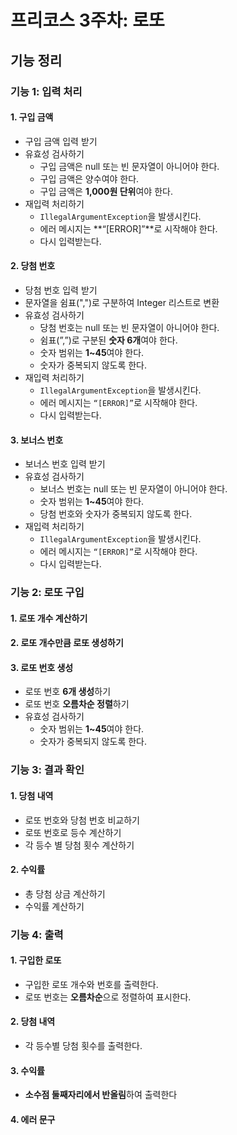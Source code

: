 # 프리코스 3주차: 로또

## 기능 정리

### 기능 1: 입력 처리
#### 1. 구입 금액
- 구입 금액 입력 받기
- 유효성 검사하기
  - 구입 금액은 null 또는 빈 문자열이 아니어야 한다.
  - 구입 금액은 양수여야 한다.
  - 구입 금액은 **1,000원 단위**여야 한다.
- 재입력 처리하기
  - `IllegalArgumentException`을 발생시킨다.
  - 에러 메시지는 **“[ERROR]”**로 시작해야 한다.
  - 다시 입력받는다.
#### 2. 당첨 번호
- 당첨 번호 입력 받기
- 문자열을 쉼표(",")로 구분하여 Integer 리스트로 변환
- 유효성 검사하기
  - 당첨 번호는 null 또는 빈 문자열이 아니어야 한다.
  - 쉼표(”,”)로 구분된 **숫자 6개**여야 한다.
  - 숫자 범위는 **1~45**여야 한다.
  - 숫자가 중복되지 않도록 한다.
- 재입력 처리하기
    - `IllegalArgumentException`을 발생시킨다.
    - 에러 메시지는 `“[ERROR]”`로 시작해야 한다.
    - 다시 입력받는다.
#### 3. 보너스 번호
- 보너스 번호 입력 받기
- 유효성 검사하기
  - 보너스 번호는 null 또는 빈 문자열이 아니어야 한다.
  - 숫자 범위는 **1~45**여야 한다.
  - 당첨 번호와 숫자가 중복되지 않도록 한다.
- 재입력 처리하기
    - `IllegalArgumentException`을 발생시킨다.
    - 에러 메시지는 `“[ERROR]”`로 시작해야 한다.
    - 다시 입력받는다.

### 기능 2: 로또 구입
#### 1. 로또 개수 계산하기
#### 2. 로또 개수만큼 로또 생성하기
#### 3. 로또 번호 생성
- 로또 번호 **6개 생성**하기
- 로또 번호 **오름차순 정렬**하기
- 유효성 검사하기
  - 숫자 범위는 **1~45**여야 한다.
  - 숫자가 중복되지 않도록 한다.

### 기능 3: 결과 확인
#### 1. 당첨 내역
- 로또 번호와 당첨 번호 비교하기
- 로또 번호로 등수 계산하기
- 각 등수 별 당첨 횟수 계산하기
#### 2. 수익률
- 총 당첨 상금 계산하기
- 수익률 계산하기

### 기능 4: 출력
#### 1. 구입한 로또
- 구입한 로또 개수와 번호를 출력한다.
- 로또 번호는 **오름차순**으로 정렬하여 표시한다.
#### 2. 당첨 내역
- 각 등수별 당첨 횟수를 출력한다.
#### 3. 수익률
- **소수점 둘째자리에서 반올림**하여 출력한다
#### 4. 에러 문구